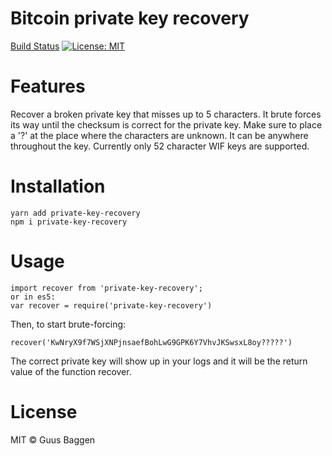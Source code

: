 # Bitcoin private key recovery

[Build Status](https://travis-ci.org/GuusBaggen/privatekeyrecovery.svg?branch=master) 
[![License: MIT](https://img.shields.io/badge/License-MIT-blue.svg)](https://opensource.org/licenses/MIT)

# Features
Recover a broken private key that misses up to 5 characters. It brute forces its way until the checksum is correct for the private key. Make sure to place a '?' at the place where the characters are unknown. It can be anywhere throughout the key. Currently only 52 character WIF keys are supported.

# Installation
```
yarn add private-key-recovery 
npm i private-key-recovery
```

# Usage

```
import recover from 'private-key-recovery';
or in es5: 
var recover = require('private-key-recovery')
```

Then, to start brute-forcing:
```
recover('KwNryX9f7WSjXNPjnsaefBohLwG9GPK6Y7VhvJKSwsxL8oy?????')
```

The correct private key will show up in your logs and it will be the return value of the function recover.

# License

MIT © Guus Baggen
